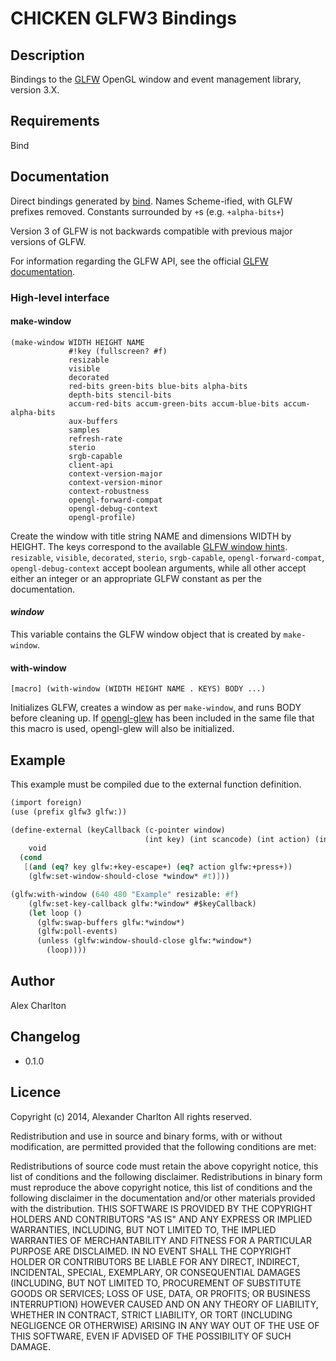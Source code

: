 # CHICKEN GLFW3 Bindings

## Description
Bindings to the [GLFW](http://www.glfw.org/) OpenGL window and event management library, version 3.X.

## Requirements
Bind

## Documentation
Direct bindings generated by [bind](http://wiki.call-cc.org/eggref/4/bind). Names Scheme-ified, with GLFW prefixes removed. Constants surrounded by `+`s (e.g. `+alpha-bits+`)

Version 3 of GLFW is not backwards compatible with previous major versions of GLFW.

For information regarding the GLFW API, see the official [GLFW documentation](http://www.glfw.org/documentation.html).

### High-level interface

#### make-window
    (make-window WIDTH HEIGHT NAME
	             #!key (fullscreen? #f)
				 resizable
				 visible
				 decorated
				 red-bits green-bits blue-bits alpha-bits
				 depth-bits stencil-bits
				 accum-red-bits accum-green-bits accum-blue-bits accum-alpha-bits
				 aux-buffers
				 samples
				 refresh-rate
				 sterio
				 srgb-capable
				 client-api
				 context-version-major
				 context-version-minor
				 context-robustness
				 opengl-forward-compat
				 opengl-debug-context
				 opengl-profile)

Create the window with title string NAME and dimensions WIDTH by HEIGHT. The keys correspond to the available [GLFW window hints](http://www.glfw.org/docs/latest/window.html#window_hints). `resizable`, `visible`, `decorated`, `sterio`, `srgb-capable`, `opengl-forward-compat`, `opengl-debug-context` accept boolean arguments, while all other accept either an integer or an appropriate GLFW constant as per the documentation.

#### *window*
This variable contains the GLFW window object that is created by `make-window`.

#### with-window
    [macro] (with-window (WIDTH HEIGHT NAME . KEYS) BODY ...)

Initializes GLFW, creates a window as per `make-window`, and runs BODY before cleaning up. If [opengl-glew](https://wiki.call-cc.org/eggref/4/opengl-glew) has been included in the same file that this macro is used, opengl-glew will also be initialized.


## Example
This example must be compiled due to the external function definition.

``` Scheme
(import foreign)
(use (prefix glfw3 glfw:))

(define-external (keyCallback (c-pointer window)
                              (int key) (int scancode) (int action) (int mods))
    void
  (cond
   [(and (eq? key glfw:+key-escape+) (eq? action glfw:+press+))
    (glfw:set-window-should-close *window* #t)]))

(glfw:with-window (640 480 "Example" resizable: #f)
    (glfw:set-key-callback glfw:*window* #$keyCallback)
    (let loop ()
      (glfw:swap-buffers glfw:*window*)
      (glfw:poll-events)
      (unless (glfw:window-should-close glfw:*window*)
        (loop))))
```

## Author
Alex Charlton

## Changelog
* 0.1.0

## Licence
Copyright (c) 2014, Alexander Charlton
All rights reserved.

Redistribution and use in source and binary forms, with or without modification, are permitted provided that the following conditions are met:

Redistributions of source code must retain the above copyright notice, this list of conditions and the following disclaimer.
Redistributions in binary form must reproduce the above copyright notice, this list of conditions and the following disclaimer in the documentation and/or other materials provided with the distribution.
THIS SOFTWARE IS PROVIDED BY THE COPYRIGHT HOLDERS AND CONTRIBUTORS "AS IS" AND ANY EXPRESS OR IMPLIED WARRANTIES, INCLUDING, BUT NOT LIMITED TO, THE IMPLIED WARRANTIES OF MERCHANTABILITY AND FITNESS FOR A PARTICULAR PURPOSE ARE DISCLAIMED. IN NO EVENT SHALL THE COPYRIGHT HOLDER OR CONTRIBUTORS BE LIABLE FOR ANY DIRECT, INDIRECT, INCIDENTAL, SPECIAL, EXEMPLARY, OR CONSEQUENTIAL DAMAGES (INCLUDING, BUT NOT LIMITED TO, PROCUREMENT OF SUBSTITUTE GOODS OR SERVICES; LOSS OF USE, DATA, OR PROFITS; OR BUSINESS INTERRUPTION) HOWEVER CAUSED AND ON ANY THEORY OF LIABILITY, WHETHER IN CONTRACT, STRICT LIABILITY, OR TORT (INCLUDING NEGLIGENCE OR OTHERWISE) ARISING IN ANY WAY OUT OF THE USE OF THIS SOFTWARE, EVEN IF ADVISED OF THE POSSIBILITY OF SUCH DAMAGE.
